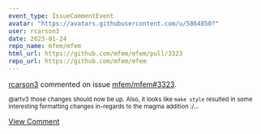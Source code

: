 ```yaml
---
event_type: IssueCommentEvent
avatar: "https://avatars.githubusercontent.com/u/5864850?"
user: rcarson3
date: 2023-01-24
repo_name: mfem/mfem
html_url: https://github.com/mfem/mfem/pull/3323
repo_url: https://github.com/mfem/mfem
---
```


<a href='https://github.com/rcarson3' target='_blank'>rcarson3</a> commented on issue <a href='https://github.com/mfem/mfem/pull/3323' target='_blank'>mfem/mfem#3323</a>.

<small>@artv3 those changes should now be up. Also, it looks like `make style` resulted in some interesting formatting changes in-regards to the magma addition :/...</small>

<a href='https://github.com/mfem/mfem/pull/3323' target='_blank'>View Comment</a>